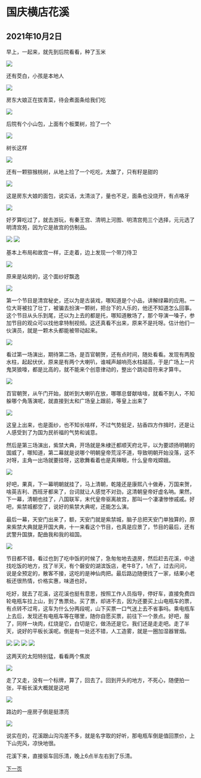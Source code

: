 国庆横店花溪
=======================

2021年10月2日
-----------------------
早上，一起来，就先到后院看看，种了玉米

![]({{site.url}}/assets/blog-images/202110/1002/1-1.jpg)

还有茭白，小孩是本地人

![]({{site.url}}/assets/blog-images/202110/1002/1-2.jpg)

房东大娘正在拔青菜，待会煮面条给我们吃

![]({{site.url}}/assets/blog-images/202110/1002/1-3.jpg)

后院有个小山包，上面有个板栗树，捡了一个

![]({{site.url}}/assets/blog-images/202110/1002/1-4.jpg)

树长这样

![]({{site.url}}/assets/blog-images/202110/1002/1-5.jpg)

还有一颗猕猴桃树，从地上捡了一个吃吃，太酸了，只有籽是甜的

![]({{site.url}}/assets/blog-images/202110/1002/1-6.jpg)

这是房东大娘的面包，说实话，太清淡了，量也不足，面条也没烧开，有点咯牙

![]({{site.url}}/assets/blog-images/202110/1002/1-7.jpg)

好歹算吃过了，就去游玩，有秦王宫、清明上河图、明清宫苑三个选择，元元选了明清宫苑，因为它是故宫的仿制品。

![]({{site.url}}/assets/blog-images/202110/1002/1-8.jpg)
![]({{site.url}}/assets/blog-images/202110/1002/1-9.jpg)

基本上布局和故宫一样，正走着，边上发现一个带刀侍卫

![]({{site.url}}/assets/blog-images/202110/1002/1-10.jpg)

原来是站岗的，这个面纱好飘逸

![]({{site.url}}/assets/blog-images/202110/1002/1-11.jpg)

第一个节目是清宫秘史，还以为是古装戏，哪知道是个小品，讲解绿幕的应用。一位大哥被拉了壮丁，被骗去扮演一颗树，把台下的人乐的，他还不知道怎么回事。这个节目从头乐到尾，还以为上去的都是托，哪知道散场了，那个导演一嗓子，参加节目的观众可以找他拿特制视频。这还真看不出来，原来不是托呀。估计他们一伙演员，就是一颗木头都能被带动起来。

![]({{site.url}}/assets/blog-images/202110/1002/1-12.jpg)

看过第一场演出，期待第二场，是百官朝贺，还有点时间，随处看看。发现有两股水柱，起起伏伏，原来是有两个大喇叭，谁喊声越响亮水柱越高，于是广场上一片鬼哭狼嚎，都是比高的，就不能来个创意律动的，整出个跳动音符来才算牛。

![]({{site.url}}/assets/blog-images/202110/1002/1-13.jpg)

百官朝贺，从午门开始，就听到大喇叭在放，哪哪总督献啥啥，就看不到人，不知躲哪个角落演呢，就直接到太和广场皇上跟前，等皇上出来了

![]({{site.url}}/assets/blog-images/202110/1002/1-14.jpg)

这皇上出来，也是面纱，也不知长啥样，不过气势挺足，拈香四方作揖时，还是让人感受到了为国为民祈福的气势和诚意。

然后是第三场演出，紫禁大典，开场就是朱棣迁都顺天府北平，以为要颂扬明朝的国威了，哪知道，第二幕就是说哪个明朝皇帝荒淫不道，导致明朝开始没落，这不对呀，主角一出场就要挂呀，这歌舞看着也是真辣眼，什么皇帝戏嫦娥。

![]({{site.url}}/assets/blog-images/202110/1002/1-15.jpg)

好吧，果真，下一幕明朝就挂了，马上清朝，乾隆还是康熙八十做寿，万国来贺，啥英吉利、西班牙都来了，台词就让人感觉不对劲，这清朝皇帝好虚名呐。果然，下一幕，清朝也挂了，八国联军，末代皇帝驱离故宫，那叫一个凄凄惨惨戚戚。好吧，紫禁城都空了，说好的紫禁大典呢，还能怎么演。

最后一幕，天安门出来了，额，天安门就是紫禁城，脑子总把天安门单独算的，原来紫禁大典就是开国大典，十一来看这个节目，也真是应景了，节目的最后，还有武警升国旗，配曲我和我的祖国。

![]({{site.url}}/assets/blog-images/202110/1002/1-16.jpg)

节目都不错，看过也到了吃中饭的时候了，急匆匆地去退房，然后赶去花溪，中途找吃饭的地方，找了半天，有个磐安的湖滨饭店，老牛B了，1点了，过去问问，说是全预定的，散客不接，这吃的是神仙肉把。最后路边随便找了一家，结果小老板还很热情，价格实惠，味道也好。

吃好，就去了花溪，这花溪也挺有意思，按照工作人员指导，停好车，直接免费四轮电瓶车拉上山，到了售票处。买了票，却进不去，因为还要买上山电瓶车的票，有点转不过弯，这车为什么分两段呢，山下买票一口气送上去不省事吗。乘电瓶车上去后，发现还有电瓶车等在哪里，随你自愿买票，前往下一个景点。好吧，服了，同样一块肉，红烧是它，白切是它，做汤还是它。我们还是走走吧。走了半天，说好的平板长溪呢。倒是有一处还不错，人工造雾，就是一圈加湿器冒烟。

![]({{site.url}}/assets/blog-images/202110/1002/1-17.jpg)
![]({{site.url}}/assets/blog-images/202110/1002/1-18.jpg)
![]({{site.url}}/assets/blog-images/202110/1002/1-20.jpg)
![]({{site.url}}/assets/blog-images/202110/1002/1-21.jpg)

这两天的太阳特别猛，看看两个焦炭

![]({{site.url}}/assets/blog-images/202110/1002/1-19.jpg)

走了又走，没有一个标牌，算了，回去了。回到开头的地方，不死心，随便拍一张，平板长溪大概就是这吧

![]({{site.url}}/assets/blog-images/202110/1002/1-22.jpg)

路边的一座房子倒是挺漂亮

![]({{site.url}}/assets/blog-images/202110/1002/1-23.jpg)

说实在的，花溪跟山沟沟差不多，就是名字取的好听，那电瓶车倒是值回票价，上下山兜风，凉快地很。

花溪下来，直接驱车回乐清，晚上6点半左右到了乐清。

[下一页](/2021/10/03/乐清.html)